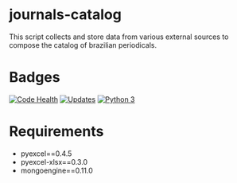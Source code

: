 # journals-catalog
This script collects and store data from various external sources to compose the catalog of brazilian periodicals.

# Badges
[![Code Health](https://landscape.io/github/scieloorg/journals-catalog/master/landscape.svg?style=flat)](https://landscape.io/github/scieloorg/journals-catalog/master)
[![Updates](https://pyup.io/repos/github/scieloorg/journals-catalog/shield.svg)](https://pyup.io/repos/github/scieloorg/journals-catalog/)
[![Python 3](https://pyup.io/repos/github/scieloorg/journals-catalog/python-3-shield.svg)](https://pyup.io/repos/github/scieloorg/journals-catalog/)

# Requirements

- pyexcel==0.4.5
- pyexcel-xlsx==0.3.0
- mongoengine==0.11.0
